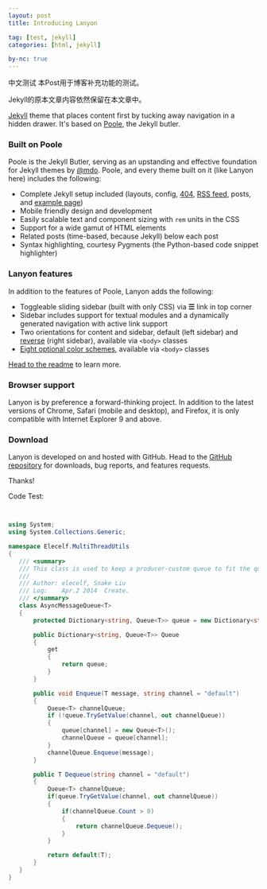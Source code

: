```yaml
---
layout: post
title: Introducing Lanyon

tag: [test, jekyll]
categories: [html, jekyll]

by-nc: true
---
```


中文测试
本Post用于博客补充功能的测试。

Jekyll的原本文章内容依然保留在本文章中。

[Jekyll](http://jekyllrb.com) theme that places content first by tucking away navigation in a hidden drawer. It's based on [Poole](http://getpoole.com), the Jekyll butler.

### Built on Poole

Poole is the Jekyll Butler, serving as an upstanding and effective foundation for Jekyll themes by [@mdo](https://twitter.com/mdo). Poole, and every theme built on it (like Lanyon here) includes the following:

* Complete Jekyll setup included (layouts, config, [404](/404), [RSS feed](/atom.xml), posts, and [example page](/about))
* Mobile friendly design and development
* Easily scalable text and component sizing with `rem` units in the CSS
* Support for a wide gamut of HTML elements
* Related posts (time-based, because Jekyll) below each post
* Syntax highlighting, courtesy Pygments (the Python-based code snippet highlighter)

### Lanyon features

In addition to the features of Poole, Lanyon adds the following:

* Toggleable sliding sidebar (built with only CSS) via **☰** link in top corner
* Sidebar includes support for textual modules and a dynamically generated navigation with active link support
* Two orientations for content and sidebar, default (left sidebar) and [reverse](https://github.com/poole/lanyon#reverse-layout) (right sidebar), available via `<body>` classes
* [Eight optional color schemes](https://github.com/poole/lanyon#themes), available via `<body>` classes

[Head to the readme](https://github.com/poole/lanyon#readme) to learn more.

### Browser support

Lanyon is by preference a forward-thinking project. In addition to the latest versions of Chrome, Safari (mobile and desktop), and Firefox, it is only compatible with Internet Explorer 9 and above.

### Download

Lanyon is developed on and hosted with GitHub. Head to the <a href="https://github.com/poole/lanyon">GitHub repository</a> for downloads, bug reports, and features requests.

Thanks!

Code Test:



 ```C#

 
using System;
using System.Collections.Generic;

namespace Elecelf.MultiThreadUtils
{
    /// <summary>
    /// This class is used to keep a producer-custom queue to fit the query that some operations must be excuted in the main thread, but raised in a child thread.
    /// 
    /// Author: elecelf, Snake Liu
    /// Log:    Apr.2 2014  Create.
    /// </summary>
    class AsyncMessageQueue<T>
    {
        protected Dictionary<string, Queue<T>> queue = new Dictionary<string, Queue<T>>();

        public Dictionary<string, Queue<T>> Queue
        {
            get
            {
                return queue;
            }
        }

        public void Enqueue(T message, string channel = "default")
        {
            Queue<T> channelQueue;
            if (!queue.TryGetValue(channel, out channelQueue))
            {
                queue[channel] = new Queue<T>();
                channelQueue = queue[channel];
            }
            channelQueue.Enqueue(message);
        }

        public T Dequeue(string channel = "default")
        {
            Queue<T> channelQueue;
            if(queue.TryGetValue(channel, out channelQueue))
            {
                if(channelQueue.Count > 0)
                {
                    return channelQueue.Dequeue();
                }
            }

            return default(T);
        }
    }
}


```